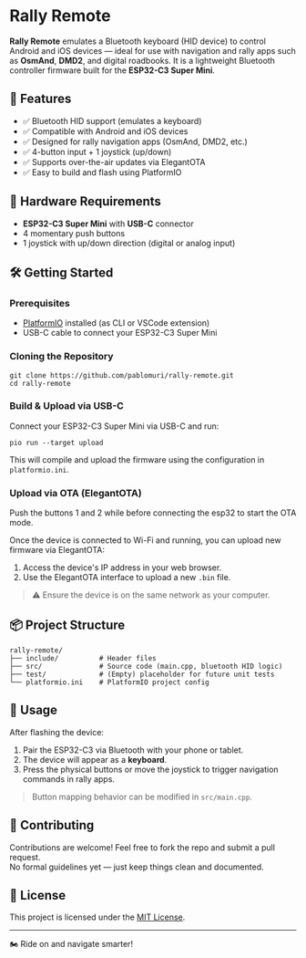 # Rally Remote

**Rally Remote** emulates a Bluetooth keyboard (HID device) to control Android and iOS devices — ideal for use with navigation and rally apps such as **OsmAnd**, **DMD2**, and digital roadbooks. It is a lightweight Bluetooth controller firmware built for the **ESP32-C3 Super Mini**.

## 🚀 Features

- ✅ Bluetooth HID support (emulates a keyboard)
- ✅ Compatible with Android and iOS devices
- ✅ Designed for rally navigation apps (OsmAnd, DMD2, etc.)
- ✅ 4-button input + 1 joystick (up/down)
- ✅ Supports over-the-air updates via ElegantOTA
- ✅ Easy to build and flash using PlatformIO

## 🔧 Hardware Requirements

- **ESP32-C3 Super Mini** with **USB-C** connector  
- 4 momentary push buttons  
- 1 joystick with up/down direction (digital or analog input)

## 🛠️ Getting Started

### Prerequisites

- [PlatformIO](https://platformio.org/install) installed (as CLI or VSCode extension)
- USB-C cable to connect your ESP32-C3 Super Mini

### Cloning the Repository

```
git clone https://github.com/pablomuri/rally-remote.git
cd rally-remote
```

### Build & Upload via USB-C

Connect your ESP32-C3 Super Mini via USB-C and run:

```
pio run --target upload
```

This will compile and upload the firmware using the configuration in `platformio.ini`.

### Upload via OTA (ElegantOTA)

Push the buttons 1 and 2 while before connecting the esp32 to start the OTA mode.

Once the device is connected to Wi-Fi and running, you can upload new firmware via ElegantOTA:

1. Access the device's IP address in your web browser.
2. Use the ElegantOTA interface to upload a new `.bin` file.

> ⚠️ Ensure the device is on the same network as your computer.

## 📦 Project Structure

```
rally-remote/
├── include/          # Header files
├── src/              # Source code (main.cpp, bluetooth HID logic)
├── test/             # (Empty) placeholder for future unit tests
└── platformio.ini    # PlatformIO project config
```

## 📲 Usage

After flashing the device:

1. Pair the ESP32-C3 via Bluetooth with your phone or tablet.
2. The device will appear as a **keyboard**.
3. Press the physical buttons or move the joystick to trigger navigation commands in rally apps.

> Button mapping behavior can be modified in `src/main.cpp`.

## 🤝 Contributing

Contributions are welcome! Feel free to fork the repo and submit a pull request.  
No formal guidelines yet — just keep things clean and documented.

## 📜 License

This project is licensed under the [MIT License](LICENSE).

---

🏍️ Ride on and navigate smarter!
